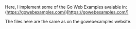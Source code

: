 Here, I implement some of the Go Web Examples avaiable in:
(https://gowebexamples.com/)[https://gowebexamples.com/]

The files here are the same as on the gowebexamples website.